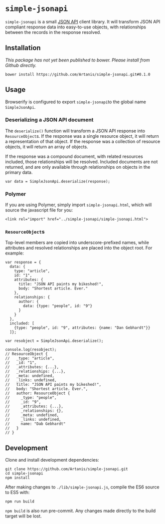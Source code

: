 # `simple-jsonapi`

`simple-jsonapi` is a small [JSON API](https://jsonapi.org) client library. It will transform JSON API compliant response data into easy-to-use objects, with relationships between the records in the response resolved.

## Installation

*This package has not yet been published to bower. Please install from Github directly.*

    bower install https://github.com/Artanis/simple-jsonapi.git#0.1.0

## Usage

Browserify is configured to export `simple-jsonapi`to the global name `SimpleJsonApi`.

### Deserializing a JSON API document

The `deserialize()` function will transform a JSON API response into
`ResourceObject`s. If the response was a single resource object, it will return a representation of that object. If the response was a collection of resource objects, it will return an array of objects.

If the response was a compound document, with related resources included, those relationships will be resolved. Included documents are not returned, and are only available through relationships on objects in
the primary data.

    var data = SimpleJsonApi.deserialize(response);

### Polymer

If you are using Polymer, simply import `simple-jsonapi.html`, which will source the javascript file for you:

    <link rel="import" href="../simple-jsonapi/simple-jsonapi.html">

### `ResourceObject`s

Top-level members are copied into underscore-prefixed names, while attributes and resolved relationships are placed into the object root. For example:

    var response = {
      data: {
        type: "article",
        id: "1",
        attributes: {
          title: "JSON API paints my bikeshed!",
          body: "Shortest article. Ever."
        },
        relationships: {
          author: {
            data: {type: "people", id: "9"}
          }
        }
      },
      included: [
        {type: "people", id: "9", attributes: {name: "Dan Gebhardt"}}
      ]};

    var resobject = SimpleJsonApi.deserialize();

    console.log(resobject);
    // ResourceObject {
    //   _type: "article",
    //   _id: "1",
    //   _attributes: {...},
    //   _relationships: {...},
    //   _meta: undefined,
    //   _links: undefined,
    //   title: "JSON API paints my bikeshed!",
    //   body: "Shortest article. Ever.",
    //   author: ResourceObject {
    //     _type: "people",
    //     _id: "9",
    //     _attributes: {...},
    //     _relationships: {},
    //     _meta: undefined,
    //     _links: undefined,
    //     name: "Dab Gebhardt"
    //   }
    // }

## Development

Clone and install development dependencies:

    git clone https://github.com/Artanis/simple-jsonapi.git
    cd simple-jsonapi
    npm install

After making changes to `./lib/simple-jsonapi.js`, compile the ES6
source to ES5 with:

    npm run build

`npm build` is also run pre-commit. Any changes made directly to the
build target will be lost.
